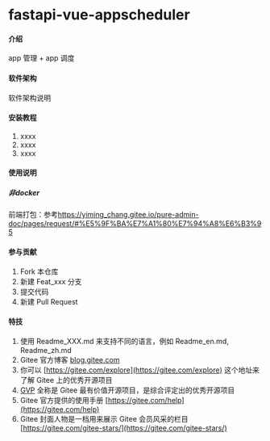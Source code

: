 # fastapi-vue-appscheduler

#### 介绍
app 管理 + app 调度


#### 软件架构
软件架构说明


#### 安装教程

1.  xxxx
2.  xxxx
3.  xxxx

#### 使用说明

##### 非docker
前端打包：参考<https://yiming_chang.gitee.io/pure-admin-doc/pages/request/#%E5%9F%BA%E7%A1%80%E7%94%A8%E6%B3%95>

#### 参与贡献

1.  Fork 本仓库
2.  新建 Feat_xxx 分支
3.  提交代码
4.  新建 Pull Request


#### 特技

1.  使用 Readme\_XXX.md 来支持不同的语言，例如 Readme\_en.md, Readme\_zh.md
2.  Gitee 官方博客 [blog.gitee.com](https://blog.gitee.com)
3.  你可以 [https://gitee.com/explore](https://gitee.com/explore) 这个地址来了解 Gitee 上的优秀开源项目
4.  [GVP](https://gitee.com/gvp) 全称是 Gitee 最有价值开源项目，是综合评定出的优秀开源项目
5.  Gitee 官方提供的使用手册 [https://gitee.com/help](https://gitee.com/help)
6.  Gitee 封面人物是一档用来展示 Gitee 会员风采的栏目 [https://gitee.com/gitee-stars/](https://gitee.com/gitee-stars/)
